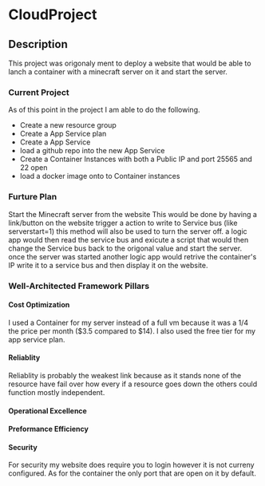 # CloudProject

## Description
This project was origonaly ment to deploy a website that would be able to lanch a container with a minecraft server on it and start the server.
### Current Project
 As of this point in the project I am able to do the following.
- Create a new resource group
- Create a App Service plan
- Create a App Service
- load a github repo into the new App Service
- Create a Container Instances with both a Public IP and port 25565 and 22 open
- load a docker image onto to Container instances
### Furture Plan
Start the Minecraft server from the website
This would be done by having a link/button on the website trigger a action to write to Service bus (like serverstart=1) this method will also be used to turn the server off. a logic app would then read the service bus and exicute a script that would then change the Service bus back to the origonal value and start the server. once the server was started another logic app would retrive the container's IP write it to a service bus and then display it on the website.
### Well-Architected Framework Pillars
#### Cost Optimization
I used a Container for my server instead of a full vm because it was a 1/4 the price per month ($3.5 compared to $14).
I also used the free tier for my app service plan.
#### Reliablity
Reliablity is probably the weakest link because as it stands none of the resource have fail over how every if a resource goes down the others could function mostly independent.
#### Operational Excellence

#### Preformance Efficiency

#### Security
For security my website does require you to login however it is not curreny configured. As for the container the only port that are open on it by default.
